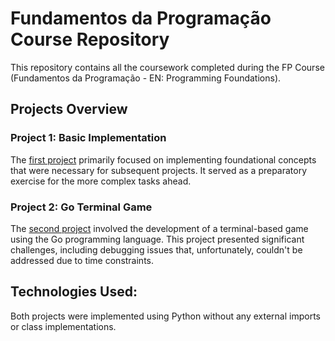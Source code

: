 
# Fundamentos da Programação Course Repository

This repository contains all the coursework completed during the FP Course (Fundamentos da Programação - EN: Programming Foundations).

## Projects Overview 
### **Project 1: Basic Implementation**

The [first project](Project_1) primarily focused on implementing foundational concepts that were necessary for subsequent projects. It served as a preparatory exercise for the more complex tasks ahead.

### **Project 2: Go Terminal Game**

The [second project](Project_2) involved the development of a terminal-based game using the Go programming language. This project presented significant challenges, including debugging issues that, unfortunately, couldn't be addressed due to time constraints.

## Technologies Used:

Both projects were implemented using Python without any external imports or class implementations.
